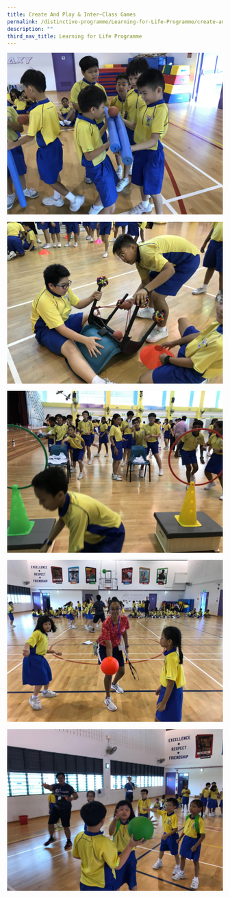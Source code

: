 ```yaml
---
title: Create And Play & Inter–Class Games
permalink: /distinctive-programme/Learning-for-Life-Programme/create-and-play-interclass-games/
description: ""
third_nav_title: Learning for Life Programme
---
```

![](/images/Sports%20Festival.jpeg)

![](/images/Sports%20Festival(1).jpeg)

![](/images/Sports%20Festival(2).jpeg)

![](/images/Sports%20Carnival.jpeg)

![](/images/Sports%20Carnival(1).jpeg)